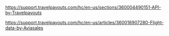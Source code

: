 https://support.travelpayouts.com/hc/en-us/sections/360004490151-API-by-Travelpayouts

https://support.travelpayouts.com/hc/en-us/articles/360018907280-Flight-data-by-Aviasales
